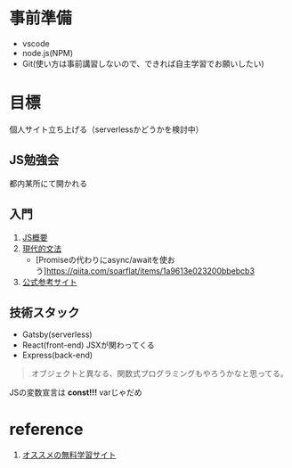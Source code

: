# 事前準備
* vscode
* node.js(NPM)
* Git(使い方は事前講習しないので、できれば自主学習でお願いしたい)

# 目標
個人サイト立ち上げる（serverlessかどうかを検討中）

## JS勉強会
都内某所にて開かれる

## 入門
1. [JS概要](https://www.slideshare.net/toranoana-lab/node-siryou)
2. [現代的文法](https://jsprimer.net/)
    * [Promiseの代わりにasync/awaitを使おう]https://qiita.com/soarflat/items/1a9613e023200bbebcb3
3. [公式参考サイト](https://developer.mozilla.org/ja/docs/Web/JavaScript)

## 技術スタック
* Gatsby(serverless)
* React(front-end) JSXが関わってくる
* Express(back-end)

> オブジェクトと異なる、関数式プログラミングもやろうかなと思ってる。
>
JSの変数宣言は __const!!!__ varじゃだめ
# reference
1. [オススメの無料学習サイト](https://www.codecademy.com/)
